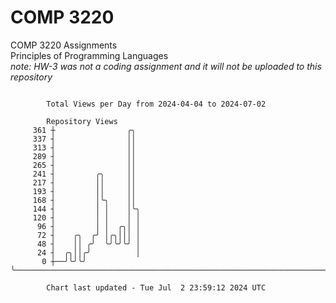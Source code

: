 # COMP 3220
COMP 3220 Assignments  
Principles of Programming Languages  
*note: HW-3 was not a coding assignment and it will not be uploaded to this repository*  

```

        Total Views per Day from 2024-04-04 to 2024-07-02

        Repository Views
     361 ┼                ╭╮
     337 ┤                ││
     313 ┤                ││
     289 ┤                ││
     265 ┤                ││
     241 ┤         ╭╮     ││
     217 ┤         ││     ││
     193 ┤         ││     ││
     168 ┤         │╰╮    ││
     144 ┤         │ │    │╰╮
     120 ┤         │ │    │ │
      96 ┤         │ │  ╭╮│ │
      72 ┤    ╭╮  ╭╯ │╭╮│││ │
      48 ┤    ││ ╭╯  ╰╯╰╯╰╯ │
      24 ┤  ╭╮││╭╯          │
       0 ┼──╯╰╯╰╯           ╰──────────────────────────────────────────────────────────────────────

        Chart last updated - Tue Jul  2 23:59:12 2024 UTC
        
```
